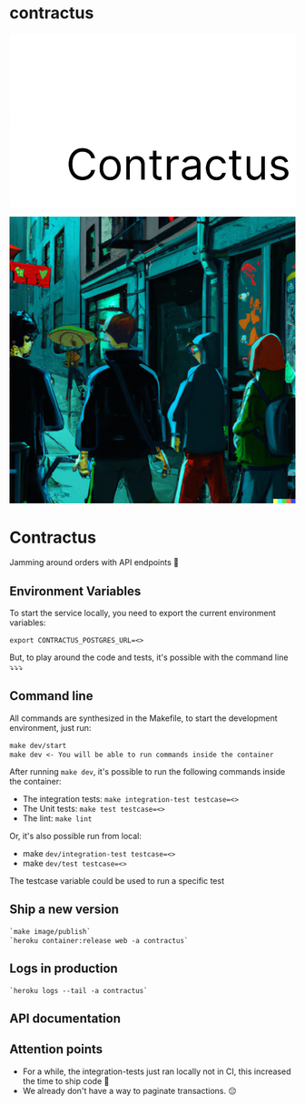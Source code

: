 # contractus

![Logo](/assets/blackbackground.png#gh-dark-mode-only)
![Logo](/assets/whitebackgroun.png#gh-light-mode-only)

![image](assets/contractus.png)


# Contractus

Jamming around orders with API endpoints 🎸

## Environment Variables

To start the service locally, you need to export the current environment variables:

    export CONTRACTUS_POSTGRES_URL=<>

But, to play around the code and tests, it's possible with the command line ⤵️⤵️⤵️

## Command line
All commands are synthesized in the Makefile, to start the development environment, just run:

    make dev/start
    make dev <- You will be able to run commands inside the container

After running `make dev`, it's possible to run the following commands inside the container:
    
- The integration tests: `make integration-test testcase=<>`
- The Unit tests: `make test testcase=<>`
- The lint: `make lint`

Or, it's also possible run from local:

- make `dev/integration-test testcase=<>`
- make `dev/test testcase=<>`

The testcase variable could be used to run a specific test

## Ship a new version
    `make image/publish`
    `heroku container:release web -a contractus`

## Logs in production
    `heroku logs --tail -a contractus`

## API documentation


## Attention points 
 - For a while, the integration-tests just ran locally not in CI, this increased the time to ship code 🚀
 - We already don't have a way to paginate transactions. 😔

